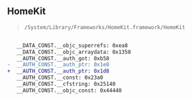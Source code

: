 ## HomeKit

> `/System/Library/Frameworks/HomeKit.framework/HomeKit`

```diff

   __DATA_CONST.__objc_superrefs: 0xea8
   __DATA_CONST.__objc_arraydata: 0x1358
   __AUTH_CONST.__auth_got: 0xb58
-  __AUTH_CONST.__auth_ptr: 0x1e8
+  __AUTH_CONST.__auth_ptr: 0x1d8
   __AUTH_CONST.__const: 0x23a0
   __AUTH_CONST.__cfstring: 0x25140
   __AUTH_CONST.__objc_const: 0x44440

```
